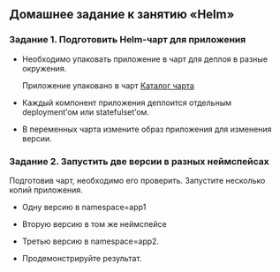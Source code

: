 ## Домашнее задание к занятию «Helm»

### Задание 1. Подготовить Helm-чарт для приложения

  - Необходимо упаковать приложение в чарт для деплоя в разные окружения.

    Приложение упаковано в чарт [Каталог чарта](home-work-app)
    
  - Каждый компонент приложения деплоится отдельным deployment’ом или statefulset’ом.

  - В переменных чарта измените образ приложения для изменения версии.

### Задание 2. Запустить две версии в разных неймспейсах
Подготовив чарт, необходимо его проверить. Запуститe несколько копий приложения.
    
- Одну версию в namespace=app1
    
- Вторую версию в том же неймспейсе
    
- Третью версию в namespace=app2.
    
    
    
- Продемонстрируйте результат.


